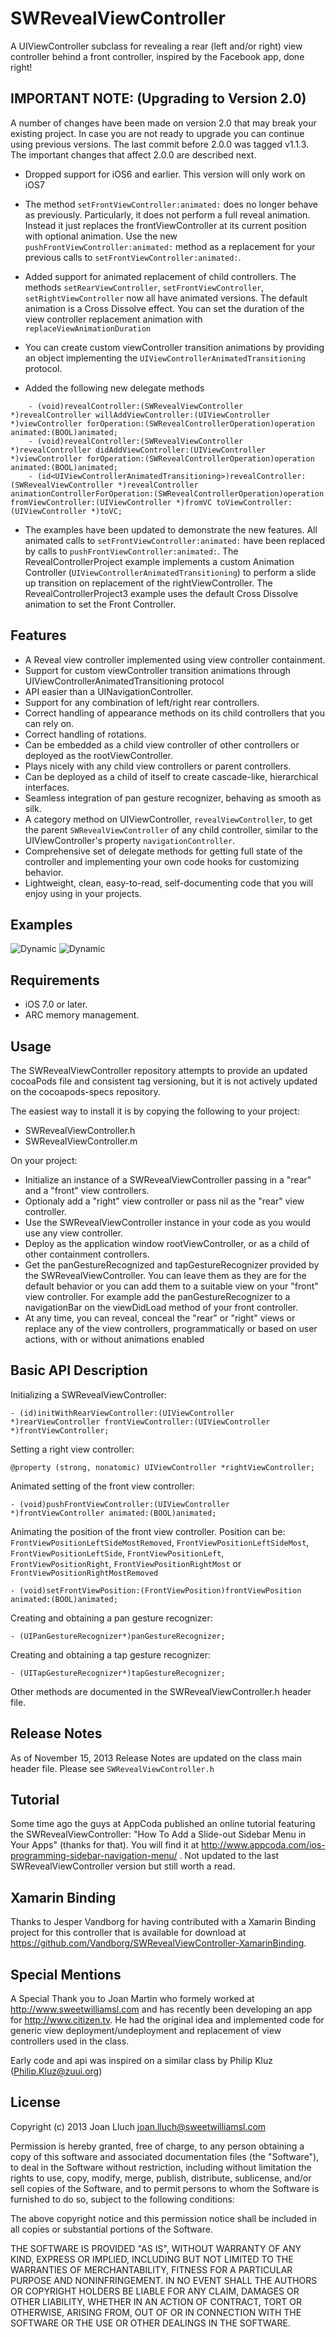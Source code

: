 # SWRevealViewController

A UIViewController subclass for revealing a rear (left and/or right) view controller behind a front controller, inspired by the Facebook app, done right!

## IMPORTANT NOTE: (Upgrading to Version 2.0)

A number of changes have been made on version 2.0 that may break your existing project. In case you are not ready to upgrade you can continue using previous versions. The last commit before 2.0.0 was tagged v1.1.3. The important changes that affect 2.0.0 are described next. 

* Dropped support for iOS6 and earlier. This version will only work on iOS7

* The method `setFrontViewController:animated:` does no longer behave as previously. Particularly, it does not perform a full reveal animation. Instead it just replaces the frontViewController at its current position with optional animation. Use the new `pushFrontViewController:animated:` method as a replacement for your previous calls to `setFrontViewController:animated:`.

* Added support for animated replacement of child controllers. The methods `setRearViewController`, `setFrontViewController`, `setRightViewController` now all have animated versions. The default animation is a Cross Dissolve effect. You can set the duration of the view controller replacement animation with `replaceViewAnimationDuration`

* You can create custom viewController transition animations by providing an object implementing the `UIViewControllerAnimatedTransitioning` protocol.

* Added the following new delegate methods
```
    - (void)revealController:(SWRevealViewController *)revealController willAddViewController:(UIViewController *)viewController forOperation:(SWRevealControllerOperation)operation animated:(BOOL)animated;
    - (void)revealController:(SWRevealViewController *)revealController didAddViewController:(UIViewController *)viewController forOperation:(SWRevealControllerOperation)operation animated:(BOOL)animated;
    - (id<UIViewControllerAnimatedTransitioning>)revealController:(SWRevealViewController *)revealController animationControllerForOperation:(SWRevealControllerOperation)operation fromViewController:(UIViewController *)fromVC toViewController:(UIViewController *)toVC;
```

* The examples have been updated to demonstrate the new features. All animated calls to `setFrontViewController:animated:` have been replaced by calls to `pushFrontViewController:animated:`. The RevealControllerProject example implements a custom Animation Controller (`UIViewControllerAnimatedTransitioning`) to perform a slide up transition on replacement of the rightViewController. The RevealControllerProject3 example uses the default Cross Dissolve animation to set the Front Controller.


## Features

* A Reveal view controller implemented using view controller containment.
* Support for custom viewController transition animations through UIViewControllerAnimatedTransitioning protocol
* API easier than a UINavigationController.
* Support for any combination of left/right rear controllers.
* Correct handling of appearance methods on its child controllers that you can rely on.
* Correct handling of rotations.
* Can be embedded as a child view controller of other controllers or deployed as the rootViewController.
* Plays nicely with any child view controllers or parent controllers.
* Can be deployed as a child of itself to create cascade-like, hierarchical interfaces.
* Seamless integration of pan gesture recognizer, behaving as smooth as silk.
* A category method on UIViewController, `revealViewController`, to get the parent `SWRevealViewController` of any child controller, similar to the UIViewController's property `navigationController`.
* Comprehensive set of delegate methods for getting full state of the controller and implementing your own code hooks for customizing behavior.
* Lightweight, clean, easy-to-read, self-documenting code that you will enjoy using in your projects.

## Examples

![Dynamic](https://raw.github.com/John-Lluch/SWRevealViewController/master/SWRevealViewController3.png)
![Dynamic](https://raw.github.com/John-Lluch/SWRevealViewController/master/SWRevealViewController.png)

## Requirements

* iOS 7.0 or later.
* ARC memory management.

## Usage

The SWRevealViewController repository attempts to provide an updated cocoaPods file and consistent tag versioning, but it is not actively updated on the cocoapods-specs repository.

The easiest way to install it is by copying the following to your project:
* SWRevealViewController.h
* SWRevealViewController.m

On your project:
* Initialize an instance of a SWRevealViewController passing in a "rear" and a "front" view controllers.
* Optionaly add a "right" view controller or pass nil as the "rear" view controller.
* Use the SWRevealViewController instance in your code as you would use any view controller.
* Deploy as the application window rootViewController, or as a child of other containment controllers.
* Get the panGestureRecognized and tapGestureRecognizer provided by the SWRevealViewController. You can leave them as they are for the default behavior or you can add them to a suitable view on your "front" view controller. For example add the panGestureRecognizer to a navigationBar on the viewDidLoad method of your front controller.
* At any time, you can reveal, conceal the "rear" or "right" views or replace any of the view controllers, programmatically or based on user actions, with or without animations enabled

## Basic API Description

Initializing a SWRevealViewController:

    - (id)initWithRearViewController:(UIViewController *)rearViewController frontViewController:(UIViewController *)frontViewController;

Setting a right view controller:

    @property (strong, nonatomic) UIViewController *rightViewController;
	
Animated setting of the front view controller:

    - (void)pushFrontViewController:(UIViewController *)frontViewController animated:(BOOL)animated;

Animating the position of the front view controller. Position can be: `FrontViewPositionLeftSideMostRemoved`, `FrontViewPositionLeftSideMost`, `FrontViewPositionLeftSide`, `FrontViewPositionLeft`, `FrontViewPositionRight`, `FrontViewPositionRightMost` or `FrontViewPositionRightMostRemoved`

    - (void)setFrontViewPosition:(FrontViewPosition)frontViewPosition animated:(BOOL)animated;
	
Creating and obtaining a pan gesture recognizer:

    - (UIPanGestureRecognizer*)panGestureRecognizer;

Creating and obtaining a tap gesture recognizer:

    - (UITapGestureRecognizer*)tapGestureRecognizer;
	
Other methods are documented in the SWRevealViewController.h header file. 

## Release Notes

As of November 15, 2013 Release Notes are updated on the class main header file. Please see `SWRevealViewController.h`

## Tutorial

Some time ago the guys at AppCoda published an online tutorial featuring the SWRevealViewController: "How To Add a Slide-out Sidebar Menu in Your Apps" (thanks for that). You will find it at http://www.appcoda.com/ios-programming-sidebar-navigation-menu/ . Not updated to the last SWRevealViewController version but still worth a read.

## Xamarin Binding

Thanks to Jesper Vandborg for having contributed with a Xamarin Binding project for this controller that is available for download at https://github.com/Vandborg/SWRevealViewController-XamarinBinding.

## Special Mentions

A Special Thank you to Joan Martin who formely worked at http://www.sweetwilliamsl.com and has recently been developing an app for http://www.citizen.tv. He had the original idea and implemented code for generic view deployment/undeployment and replacement of view controllers used in the class. 

Early code and api was inspired on a similar class by Philip Kluz (Philip.Kluz@zuui.org)
	
## License

Copyright (c) 2013 Joan Lluch <joan.lluch@sweetwilliamsl.com>

Permission is hereby granted, free of charge, to any person obtaining a copy
of this software and associated documentation files (the "Software"), to deal
in the Software without restriction, including without limitation the rights
to use, copy, modify, merge, publish, distribute, sublicense, and/or sell
copies of the Software, and to permit persons to whom the Software is furnished
to do so, subject to the following conditions:

The above copyright notice and this permission notice shall be included in all
copies or substantial portions of the Software.

THE SOFTWARE IS PROVIDED "AS IS", WITHOUT WARRANTY OF ANY KIND, EXPRESS OR
IMPLIED, INCLUDING BUT NOT LIMITED TO THE WARRANTIES OF MERCHANTABILITY,
FITNESS FOR A PARTICULAR PURPOSE AND NONINFRINGEMENT. IN NO EVENT SHALL THE
AUTHORS OR COPYRIGHT HOLDERS BE LIABLE FOR ANY CLAIM, DAMAGES OR OTHER
LIABILITY, WHETHER IN AN ACTION OF CONTRACT, TORT OR OTHERWISE, ARISING FROM,
OUT OF OR IN CONNECTION WITH THE SOFTWARE OR THE USE OR OTHER DEALINGS IN
THE SOFTWARE.
